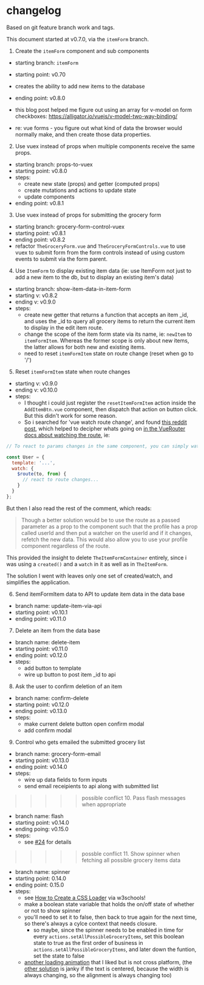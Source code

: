 # changelog

Based on git feature branch work and tags.

This document started at v0.7.0, via the `itemForm` branch.

1. Create the `itemForm` component and sub components

- starting branch: `itemForm`
- starting point: v0.70
- creates the ability to add new items to the database
- ending point: v0.8.0

- this blog post helped me figure out using an array for v-model on form checkboxes: https://alligator.io/vuejs/v-model-two-way-binding/

- re: vue forms - you figure out what kind of data the browser would normally make, and then create those data properties.

2. Use vuex instead of props when multiple components receive the same props.

- starting branch: props-to-vuex
- starting point: v0.8.0
- steps:
  - create new state (props) and getter (computed props)
  - create mutations and actions to update state
  - update components
- ending point: v0.8.1

3. Use vuex instead of props for submitting the grocery form

- starting branch: grocery-form-control-vuex
- starting point: v0.8.1
- ending point: v0.8.2
- refactor `TheGroceryForm.vue` and `TheGroceryFormControls.vue` to use vuex to submit form from the form controls instead of using custom events to submit via the form parent.

4. Use `ItemForm` to display existing item data (ie: use ItemForm not just to add a new item to the db, but to display an existing item's data)

- starting branch: show-item-data-in-item-form
- starting v: v0.8.2
- ending v: v0.9.0
- steps:
  - create new getter that returns a function that accepts an item \_id, and uses the \_id to query all grocery items to return the current item to display in the edit item route.
  - change the scope of the item form state via its name, ie: `newItem` to `itemFormItem`. Whereas the former scope is only about new items, the latter allows for both new and existing items.
  - need to reset `itemFormItem` state on route change (reset when go to '/')

5. Reset `itemFormItem` state when route changes

- starting v: v0.9.0
- ending v: v0.10.0
- steps:
  - I thought i could just register the `resetItemFormItem` action inside the `AddItemBtn.vue` component, then dispatch that action on button click. But this didn't work for some reason.
  - So i searched for 'vue watch route change', and found [this reddit post](https://www.reddit.com/r/vuejs/comments/77i8vh/vuerouter_how_to_react_to_url_changes/donk0pd), which helped to decipher whats going on [in the VueRouter docs about watching the route](https://router.vuejs.org/guide/essentials/dynamic-matching.html#reacting-to-params-changes), ie:

```js
// To react to params changes in the same component, you can simply watch the $route object:

const User = {
  template: '...',
  watch: {
    $route(to, from) {
      // react to route changes...
    }
  }
};
```

But then I also read the rest of the comment, which reads:

> Though a better solution would be to use the route as a passed parameter as a prop to the component such that the profile has a prop called userId and then put a watcher on the userId and if it changes, refetch the new data. This would also allow you to use your profile component regardless of the route.

This provided the insight to delete `TheItemFormContainer` entirely, since i was using a `created()` and a `watch` in it as well as in `TheItemForm`.

The solution I went with leaves only one set of created/watch, and simplifies the application.

6. Send itemFormItem data to API to update item data in the data base

- branch name: update-item-via-api
- starting point: v0.10.1
- ending point: v0.11.0

7. Delete an item from the data base

- branch name: delete-item
- starting point: v0.11.0
- ending point: v0.12.0
- steps:
  - add button to template
  - wire up button to post item \_id to api

8. Ask the user to confirm deletion of an item

- branch name: confirm-delete
- starting point: v0.12.0
- ending point: v0.13.0
- steps:
  - make current delete button open confirm modal
  - add confirm modal

9. Control who gets emailed the submitted grocery list

- branch name: grocery-form-email
- starting point: v0.13.0
- ending point: v0.14.0
- steps:
  - wire up data fields to form inputs
  - send email receipients to api along with submitted list

> > > > > possible conflict 10. Pass flash messages when appropriate

- branch name: flash
- starting point: v0.14.0
- ending poing: v0.15.0
- steps:
  - see [#24](https://github.com/brianzelip/groceries-vue/issues/24) for details

> > > > > possble conflict 11. Show spinner when fetching all possible grocery items data

- branch name: spinner
- starting point: 0.14.0
- ending point: 0.15.0
- steps:
  - see [How to Create a CSS Loader](https://www.w3schools.com/howto/howto_css_loader.asp) via w3schools!
  - make a boolean state variable that holds the on/off state of whether or not to show spinner
  - you'll need to set it to false, then back to true again for the next time, so there's always a cylce context that needs closure.
    - so maybe, since the spinner needs to be enabled in time for every `actions.setAllPossibleGroceryItems`, set this boolean state to true as the first order of business in `actions.setAllPossibleGroceryItems`, and later down the funtion, set the state to false
  - [another loading animation](https://stackoverflow.com/a/54349616/2145103) that I liked but is not cross platform, (the [other solution](https://stackoverflow.com/a/28074607/2145103) is janky if the text is centered, because the width is always changing, so the alignment is always changing too)
